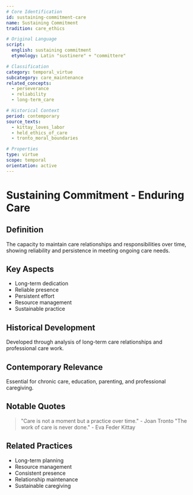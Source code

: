 ```yaml
---
# Core Identification
id: sustaining-commitment-care
name: Sustaining Commitment
tradition: care_ethics

# Original Language
script:
  english: sustaining commitment
  etymology: Latin "sustinere" + "committere"

# Classification
category: temporal_virtue
subcategory: care_maintenance
related_concepts:
  - perseverance
  - reliability
  - long-term_care

# Historical Context
period: contemporary
source_texts:
  - kittay_loves_labor
  - held_ethics_of_care
  - tronto_moral_boundaries

# Properties
type: virtue
scope: temporal
orientation: active
---
```


# Sustaining Commitment - Enduring Care

## Definition
The capacity to maintain care relationships and responsibilities over time, showing reliability and persistence in meeting ongoing care needs.

## Key Aspects
- Long-term dedication
- Reliable presence
- Persistent effort
- Resource management
- Sustainable practice

## Historical Development
Developed through analysis of long-term care relationships and professional care work.

## Contemporary Relevance
Essential for chronic care, education, parenting, and professional caregiving.

## Notable Quotes
> "Care is not a moment but a practice over time." - Joan Tronto
> "The work of care is never done." - Eva Feder Kittay

## Related Practices
- Long-term planning
- Resource management
- Consistent presence
- Relationship maintenance
- Sustainable caregiving